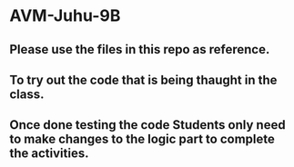 # AVM-Juhu-9B

## Please use the files in this repo as reference.
## To try out the code that is being thaught in the class.
## Once done testing the code Students only need to make changes to the logic part to complete the activities.
